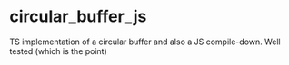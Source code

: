 # circular_buffer_js
TS implementation of a circular buffer and also a JS compile-down.  Well tested (which is the point)
